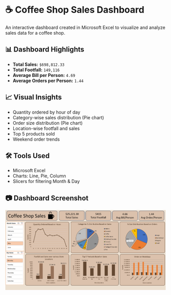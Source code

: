 # ☕ Coffee Shop Sales Dashboard

An interactive dashboard created in Microsoft Excel to visualize and analyze sales data for a coffee shop.

## 📊 Dashboard Highlights
- **Total Sales:** `$698,812.33`
- **Total Footfall:** `149,116`
- **Average Bill per Person:** `4.69`
- **Average Orders per Person:** `1.44`

## 📈 Visual Insights
- Quantity ordered by hour of day
- Category-wise sales distribution (Pie chart)
- Order size distribution (Pie chart)
- Location-wise footfall and sales
- Top 5 products sold
- Weekend order trends

## 🛠 Tools Used
- Microsoft Excel
- Charts: Line, Pie, Column
- Slicers for filtering Month & Day

## 📷 Dashboard Screenshot

![Coffee Shop Dashboard](dashboard.png)



